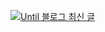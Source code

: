 
[![Until 블로그 최신 글](https://ryc04otowj.execute-api.ap-northeast-2.amazonaws.com/blog-posts-svg?username=keemminxu)](https://until.blog/@keemminxu)
